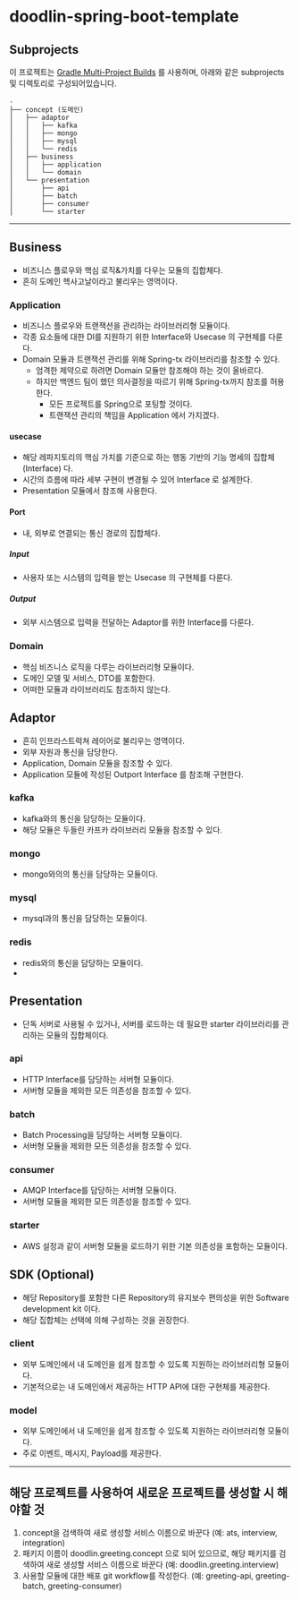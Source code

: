 # doodlin-spring-boot-template

## Subprojects

이 프로젝트는 [Gradle Multi-Project Builds](https://docs.gradle.org/current/userguide/multi_project_builds.html) 를 사용하며,
아래와 같은 subprojects 및 디렉토리로 구성되어있습니다.

```
.
├── concept (도메인)
│   ├── adaptor
│   │   ├── kafka
│   │   ├── mongo
│   │   ├── mysql
│   │   └── redis
│   ├── business
│   │   ├── application
│   │   └── domain
│   └── presentation
│       ├── api
│       ├── batch
│       ├── consumer
│       └── starter

```

---

## Business

- 비즈니스 플로우와 핵심 로직&가치를 다우는 모듈의 집합체다.
- 흔히 도메인 헥사고날이라고 불리우는 영역이다.

### Application

- 비즈니스 플로우와 트랜잭션을 관리하는 라이브러리형 모듈이다.
- 각종 요소들에 대한 DI를 지원하기 위한 Interface와 Usecase 의 구현체를 다룬다.
- Domain 모듈과 트랜잭션 관리를 위해 Spring-tx 라이브러리를 참조할 수 있다.
    - 엄격한 제약으로 하려면 Domain 모듈만 참조해야 하는 것이 올바르다.
    - 하지만 백엔드 팀이 했던 의사결정을 따르기 위해 Spring-tx까지 참조를 허용한다.
        - 모든 프로젝트를 Spring으로 포팅할 것이다.
        - 트랜잭션 관리의 책임을 Application 에서 가지겠다.

#### usecase

- 해당 레파지토리의 핵심 가치를 기준으로 하는 행동 기반의 기능 명세의 집합체 (Interface) 다.
- 시간의 흐름에 따라 세부 구현이 변경될 수 있어 Interface 로 설계한다.
- Presentation 모듈에서 참조해 사용한다.

#### Port

- 내, 외부로 연결되는 통신 경로의 집합체다.

##### Input

- 사용자 또는 시스템의 입력을 받는 Usecase 의 구현체를 다룬다.

##### Output

- 외부 시스템으로 입력을 전달하는 Adaptor를 위한 Interface를 다룬다.

### Domain

- 핵심 비즈니스 로직을 다루는 라이브러리형 모듈이다.
- 도메인 모델 및 서비스, DTO를 포함한다.
- 어떠한 모듈과 라이브러리도 참조하지 않는다.

## Adaptor

- 흔히 인프라스트럭쳐 레이어로 불리우는 영역이다.
- 외부 자원과 통신을 담당한다.
- Application, Domain 모듈을 참조할 수 있다.
- Application 모듈에 작성된 Outport Interface 를 참조해 구현한다.

### kafka

- kafka와의 통신을 담당하는 모듈이다.
- 해당 모듈은 두들린 카프카 라이브러리 모듈을 참조할 수 있다.

### mongo

- mongo와의의 통신을 담당하는 모듈이다.

### mysql

- mysql과의 통신을 담당하는 모듈이다.

### redis

- redis와의 통신을 담당하는 모듈이다.
-

## Presentation

- 단독 서버로 사용될 수 있거나, 서버를 로드하는 데 필요한 starter 라이브러리를 관리하는 모듈의 집합체이다.

### api

- HTTP Interface를 담당하는 서버형 모듈이다.
- 서버형 모듈을 제외한 모든 의존성을 참조할 수 있다.

### batch

- Batch Processing을 담당하는 서버형 모듈이다.
- 서버형 모듈을 제외한 모든 의존성을 참조할 수 있다.

### consumer

- AMQP Interface를 담당하는 서버형 모듈이다.
- 서버형 모듈을 제외한 모든 의존성을 참조할 수 있다.

### starter

- AWS 설정과 같이 서버형 모듈을 로드하기 위한 기본 의존성을 포함하는 모듈이다.

## SDK (Optional)

- 해당 Repository를 포함한 다른 Repository의 유지보수 편의성을 위한 Software development kit 이다.
- 해당 집합체는 선택에 의해 구성하는 것을 권장한다.

### client

- 외부 도메인에서 내 도메인을 쉽게 참조할 수 있도록 지원하는 라이브러리형 모듈이다.
- 기본적으로는 내 도메인에서 제공하는 HTTP API에 대한 구현체를 제공한다.

### model

- 외부 도메인에서 내 도메인을 쉽게 참조할 수 있도록 지원하는 라이브러리형 모듈이다.
- 주로 이벤트, 메시지, Payload를 제공한다.

---

## 해당 프로젝트를 사용하여 새로운 프로젝트를 생성할 시 해야할 것

1. concept을 검색하여 새로 생성할 서비스 이름으로 바꾼다 (예: ats, interview, integration)
2. 패키지 이름이 doodlin.greeting.concept 으로 되어 있으므로, 해당 패키지를 검색하여 새로 생성할 서비스 이름으로 바꾼다 (예: doodlin.greeting.interview)
3. 사용할 모듈에 대한 배포 git workflow를 작성한다. (예: greeting-api, greeting-batch, greeting-consumer)
